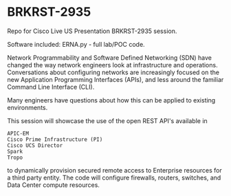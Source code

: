 # BRKRST-2935
Repo for Cisco Live US Presentation BRKRST-2935 session.

Software included: ERNA.py - full lab/POC code.

Network Programmability and Software Defined Networking (SDN) have changed the way network engineers look at infrastructure and operations. Conversations about configuring networks are increasingly focused on the new Application Programming Interfaces (APIs), and less around the familiar Command Line Interface (CLI).

Many engineers have questions about how this can be applied to existing environments.

This session will showcase the use of the open REST API's available in

    APIC-EM
    Cisco Prime Infrastructure (PI)
    Cisco UCS Director
    Spark
    Tropo

to dynamically provision secured remote access to Enterprise resources for a third party entity. The code will configure firewalls, routers, switches, and Data Center compute resources.
